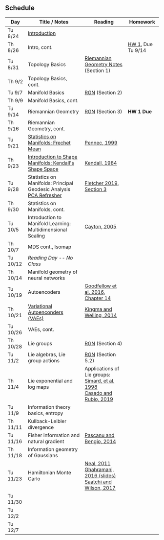 ## Schedule

| Day      | Title / Notes                                                      | Reading       | Homework                              |
|----------|--------------------------------------------------------------------|---------------|---------------------------------------|
| Tu 8/24  | [Introduction](lectures/L01-Introduction.pdf) | | |
| Th 8/26  | Intro, cont. | | [HW 1](homeworks/hw1.pdf), Due Tu 9/14 |
| Tu 8/31  | Topology Basics | [Riemannian Geometry Notes](notes/RiemannianGeometryNotes.pdf) (Section 1) | |
| Th 9/2   | Topology Basics, cont. | | |
| Tu 9/7   | Manifold Basics | [RGN](notes/RiemannianGeometryNotes.pdf) (Section 2) | |
| Th 9/9   | Manifold Basics, cont. | | |
| Tu 9/14  | Riemannian Geometry | [RGN](notes/RiemannianGeometryNotes.pdf) (Section 3) | **HW 1 Due** |
| Th 9/16  | Riemannian Geometry, cont. | | |
| Tu 9/21  | [Statistics on Manifolds: Frechet Mean](lectures/FrechetMean.pdf) | [Pennec, 1999](http://www-sop.inria.fr/asclepios/Publications/Xavier.Pennec/Pennec.NSIP99.pdf) | |
| Th 9/23  | [Introduction to Shape Manifolds: Kendall's Shape Space](lectures/ShapeManifolds.pdf) | [Kendall, 1984](http://image.diku.dk/imagecanon/material/kendall-shapes.pdf) | |
| Tu 9/28  | Statistics on Manifolds: Principal Geodesic Analysis<br>[PCA Refresher](lectures/PCARefresher.pdf) | [Fletcher 2019, Section 3](https://collab.its.virginia.edu/x/5pSrlx) | |
| Th 9/30  | Statistics on Manifolds, cont. | | |
| Tu 10/5  | Introduction to Manifold Learning:<br>Multidimensional Scaling | [Cayton, 2005](http://www.lcayton.com/resexam.pdf) | |
| Th 10/7  | MDS cont., Isomap | | |
| Tu 10/12 | *Reading Day -- No Class* |  |  |
| Th 10/14 | Manifold geometry of neural networks |  |  |
| Tu 10/19 | Autoencoders | [Goodfellow et al. 2016, Chapter 14](https://www.deeplearningbook.org/) |  |
| Th 10/21 | [Variational Autoenconders (VAEs)](lectures/VAE.pdf) | [Kingma and Welling, 2014](https://arxiv.org/abs/1312.6114) | |
| Tu 10/26 | VAEs, cont. | | |
| Th 10/28 | Lie groups | [RGN](notes/RiemannianGeometryNotes.pdf) (Section 4) | |
| Tu 11/2  | Lie algebras, Lie group actions | [RGN](notes/RiemannianGeometryNotes.pdf) (Section 5.2) | |
| Th 11/4  | Lie exponential and log maps | Applications of Lie groups:<br>[Simard, et al. 1998](http://yann.lecun.com/exdb/publis/pdf/simard-00.pdf)<br>[Casado and Rubio, 2019](https://arxiv.org/abs/1901.08428) | |
| Tu 11/9  | Information theory basics, entropy | | |
| Th 11/11 | Kullback-Leibler divergence | | |
| Tu 11/16 | Fisher information and natural gradient | [Pascanu and Bengio, 2014](https://arxiv.org/abs/1301.3584) |  |
| Th 11/18 | Information geometry of Gaussians | | |
| Tu 11/23 | Hamiltonian Monte Carlo | [Neal, 2011](https://arxiv.org/pdf/1206.1901.pdf)<br> [Ghahramani, 2016 (slides)](http://bayesiandeeplearning.org/2016/slides/nips16bayesdeep.pdf)<br>[Saatchi and Wilson, 2017](https://arxiv.org/abs/1705.09558) | |
| Tu 11/30 | | | |
| Tu 12/2  | | | |
| Tu 12/7  | | | |